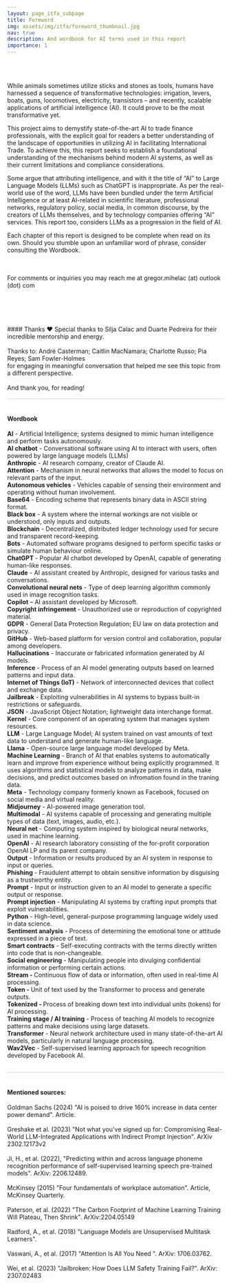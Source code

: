 ```yaml
---
layout: page_itfa_subpage
title: Foreword
img: assets/img/itfa/foreword_thumbnail.jpg
nav: true
description: And wordbook for AI terms used in this report
importance: 1
---
```


<br>
<br>

While animals sometimes utilize sticks and stones as tools, humans have harnessed a sequence of transformative technologies: irrigation, levers, boats, guns, locomotives, electricity, transistors – and recently, scalable applications of artificial intelligence (AI). It could prove to be the most transformative yet.

This project aims to demystify state-of-the-art AI to trade finance professionals, with the explicit goal for readers a better understanding of the landscape of opportunities in utilizing AI in facilitating International Trade. To achieve this, this report seeks to establish a foundational understanding of the mechanisms behind modern AI systems, as well as their current limitations and compliance considerations.

Some argue that attributing intelligence, and with it the title of “AI” to Large Language Models (LLMs) such as ChatGPT is inappropriate. As per the real-world use of the word, LLMs have been bundled under the term Artificial Intelligence or at least AI-related in scientific literature, professional networks, regulatory policy, social media, in common discourse, by the creators of LLMs themselves, and by technology companies offering “AI” services. This report too, considers LLMs as a progression in the field of AI.

Each chapter of this report is designed to be complete when read on its own. Should you stumble upon an unfamiliar word of phrase, consider consulting the Wordbook.

<br>
<br>
For comments or inquiries you may reach me at gregor.mihelac (at) outlook (dot) com
<br>
<br>
<br>
<br>
<br>
<br>
#### Thanks ❤️
Special thanks to Silja Calac and Duarte Pedreira for their incredible mentorship and energy.<br>
<br>
Thanks to: André Casterman; Caitlin MacNamara; Charlotte Russo; Pia Reyes; Sam Fowler-Holmes 
<br>for engaging in meaningful conversation that helped me see this topic from a different perspective.
<br><br>
And thank you, for reading!
<br>
<br>
<div style="height: 1px; width: min(800px, 100%); padding: 0 5px; box-sizing: border-box; background-color: lightgray;"></div>
<br>

#### Wordbook

<b>AI</b> - Artificial Intelligence; systems designed to mimic human intelligence and perform tasks autonomously.<br>
<b>AI chatbot</b> - Conversational software using AI to interact with users, often powered by large language models (LLMs)<br>
<b>Anthropic</b> - AI research company, creator of Claude AI.<br>
<b>Attention</b> - Mechanism in neural networks that allows the model to focus on relevant parts of the input.<br>
<b>Autonomous vehicles</b> - Vehicles capable of sensing their environment and operating without human involvement.<br>
<b>Base64</b> - Encoding scheme that represents binary data in ASCII string format.<br>
<b>Black box</b> - A system where the internal workings are not visible or understood, only inputs and outputs.<br>
<b>Blockchain</b> - Decentralized, distributed ledger technology used for secure and transparent record-keeping.<br>
<b>Bots</b> - Automated software programs designed to perform specific tasks or simulate human behaviour online.<br>
<b>ChatGPT</b> - Popular AI chatbot developed by OpenAI, capable of generating human-like responses.<br>
<b>Claude</b> - AI assistant created by Anthropic, designed for various tasks and conversations.<br>
<b>Convolutional neural nets</b> - Type of deep learning algorithm commonly used in image recognition tasks.<br>
<b>Copilot</b> – AI assistant developed by Microsoft.<br>
<b>Copyright infringement</b> - Unauthorized use or reproduction of copyrighted material.<br>
<b>GDPR</b> - General Data Protection Regulation; EU law on data protection and privacy.<br>
<b>GitHub</b> - Web-based platform for version control and collaboration, popular among developers.<br>
<b>Hallucinations</b> - Inaccurate or fabricated information generated by AI models.<br>
<b>Inference</b> - Process of an AI model generating outputs based on learned patterns and input data.<br>
<b>Internet of Things (IoT)</b> - Network of interconnected devices that collect and exchange data.<br>
<b>Jailbreak</b> - Exploiting vulnerabilities in AI systems to bypass built-in restrictions or safeguards.<br>
<b>JSON</b> - JavaScript Object Notation; lightweight data interchange format.<br>
<b>Kernel</b> - Core component of an operating system that manages system resources.<br>
<b>LLM</b> - Large Language Model; AI system trained on vast amounts of text data to understand and generate human-like language.<br>
<b>Llama</b> - Open-source large language model developed by Meta.<br>
<b>Machine Learning</b> - Branch of AI that enables systems to automatically learn and improve from experience without being explicitly programmed. It uses algorithms and statistical models to analyze patterns in data, make decisions, and predict outcomes based on infromation found in the traning data.<br>
<b>Meta</b> - Technology company formerly known as Facebook, focused on social media and virtual reality.<br>
<b>Midjourney</b> - AI-powered image generation tool.<br>
<b>Multimodal</b> - AI systems capable of processing and generating multiple types of data (text, images, audio, etc.).<br>
<b>Neural net</b> - Computing system inspired by biological neural networks, used in machine learning.<br>
<b>OpenAI</b> - AI research laboratory consisting of the for-profit corporation OpenAI LP and its parent company.<br>
<b>Output</b> - Information or results produced by an AI system in response to input or queries.<br>
<b>Phishing</b> - Fraudulent attempt to obtain sensitive information by disguising as a trustworthy entity.<br>
<b>Prompt</b> - Input or instruction given to an AI model to generate a specific output or response.<br>
<b>Prompt injection</b> - Manipulating AI systems by crafting input prompts that exploit vulnerabilities.<br>
<b>Python</b> - High-level, general-purpose programming language widely used in data science.<br>
<b>Sentiment analysis</b> - Process of determining the emotional tone or attitude expressed in a piece of text.<br>
<b>Smart contracts</b> - Self-executing contracts with the terms directly written into code that is non-changeable.<br>
<b>Social engineering</b> - Manipulating people into divulging confidential information or performing certain actions.<br>
<b>Stream - </b>Continuous flow of data or information, often used in real-time AI processing.<br>
<b>Token - </b>Unit of text used by the Transformer to process and generate outputs.<br>
<b>Tokenized - </b>Process of breaking down text into individual units (tokens) for AI processing.<br>
<b>Training stage / AI training</b> - Process of teaching AI models to recognize patterns and make decisions using large datasets.<br>
<b>Transformer</b> - Neural network architecture used in many state-of-the-art AI models, particularly in natural language processing.<br>
<b>Wav2Vec</b> - Self-supervised learning approach for speech recognition developed by Facebook AI.<br>


<br>
<div style="height: 1px; width: min(800px, 100%); padding: 0 5px; box-sizing: border-box; background-color: lightgray;"></div>
<br>

#### Mentioned sources: 

Goldman Sachs (2024) "AI is poised to drive 160% increase in data center power demand". Article.<br><br>
Greshake et al. (2023) "Not what you've signed up for: Compromising Real-World LLM-Integrated Applications with Indirect Prompt Injection". ArXiv 2302.12173v2<br><br>
Ji, H., et al. (2022), "Predicting within and across language phoneme recognition performance of self-supervised learning speech pre-trained models". ArXiv: 2206.12489.<br><br>
McKinsey (2015) "Four fundamentals of workplace automation". Article, McKinsey Quarterly.<br><br>
Paterson, et al. (2022) "The Carbon Footprint of Machine Learning Training Will Plateau, Then Shrink". ArXiv:2204.05149<br><br>
Radford, A., et al. (2018) "Language Models are Unsupervised Multitask Learners".<br><br>
Vaswani, A., et al. (2017) "Attention Is All You Need ". ArXiv: 1706.03762.<br><br>
Wei, et al. (2023) "Jailbroken: How Does LLM Safety Training Fail?". ArXiv: 2307.02483<br><br>

<br>
<br>